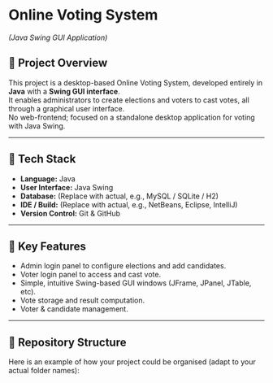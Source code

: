 # Online Voting System  
*(Java Swing GUI Application)*

## 🚀 Project Overview  
This project is a desktop-based Online Voting System, developed entirely in **Java** with a **Swing GUI interface**.  
It enables administrators to create elections and voters to cast votes, all through a graphical user interface.  
No web-frontend; focused on a standalone desktop application for voting with Java Swing.

---

## 🧰 Tech Stack  
- **Language:** Java  
- **User Interface:** Java Swing  
- **Database:** (Replace with actual, e.g., MySQL / SQLite / H2)  
- **IDE / Build:** (Replace with actual, e.g., NetBeans, Eclipse, IntelliJ)  
- **Version Control:** Git & GitHub  

---

## 🎯 Key Features  
- Admin login panel to configure elections and add candidates.  
- Voter login panel to access and cast vote.  
- Simple, intuitive Swing-based GUI windows (JFrame, JPanel, JTable, etc).  
- Vote storage and result computation.  
- Voter & candidate management.

---

## 📂 Repository Structure  
Here is an example of how your project could be organised (adapt to your actual folder names):

